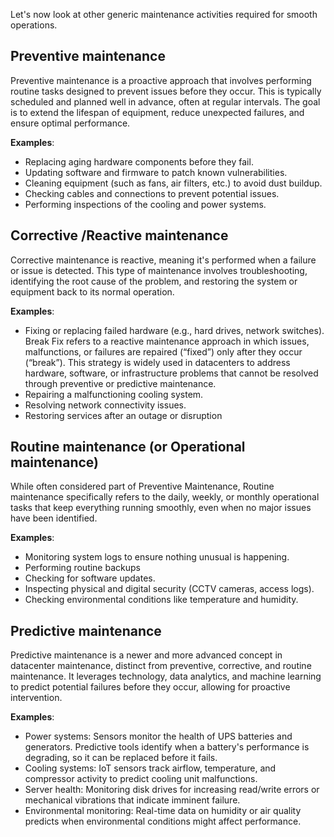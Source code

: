 Let's now look at other generic maintenance activities required for smooth operations. 

## Preventive maintenance 

Preventive maintenance is a proactive approach that involves performing routine tasks designed to prevent issues before they occur. This is typically scheduled and planned well in advance, often at regular intervals. The goal is to extend the lifespan of equipment, reduce unexpected failures, and ensure optimal performance.

**Examples**: 

- Replacing aging hardware components before they fail. 
- Updating software and firmware to patch known vulnerabilities.
- Cleaning equipment (such as fans, air filters, etc.) to avoid dust buildup. 
- Checking cables and connections to prevent potential issues.
- Performing inspections of the cooling and power systems.

## Corrective /Reactive maintenance

Corrective maintenance is reactive, meaning it's performed when a failure or issue is detected. This type of maintenance involves troubleshooting, identifying the root cause of the problem, and restoring the system or equipment back to its normal operation.

**Examples**: 

- Fixing or replacing failed hardware (e.g., hard drives, network switches). Break Fix refers to a reactive maintenance approach in which issues, malfunctions, or failures are repaired (“fixed”) only after they occur (“break”). This strategy is widely used in datacenters to address hardware, software, or infrastructure problems that cannot be resolved through preventive or predictive maintenance. 
- Repairing a malfunctioning cooling system.
- Resolving network connectivity issues. 
- Restoring services after an outage or disruption

## Routine maintenance (or Operational maintenance)

While often considered part of Preventive Maintenance, Routine maintenance specifically refers to the daily, weekly, or monthly operational tasks that keep everything running smoothly, even when no major issues have been identified.

**Examples**: 

- Monitoring system logs to ensure nothing unusual is happening. 
- Performing routine backups 
- Checking for software updates. 
- Inspecting physical and digital security (CCTV cameras, access logs). 
- Checking environmental conditions like temperature and humidity.

## Predictive maintenance

Predictive maintenance is a newer and more advanced concept in datacenter maintenance, distinct from preventive, corrective, and routine maintenance. It leverages technology, data analytics, and machine learning to predict potential failures before they occur, allowing for proactive intervention.

**Examples**: 

- Power systems: Sensors monitor the health of UPS batteries and generators. Predictive tools identify when a battery's performance is degrading, so it can be replaced before it fails. 
- Cooling systems: IoT sensors track airflow, temperature, and compressor activity to predict cooling unit malfunctions. 
- Server health: Monitoring disk drives for increasing read/write errors or mechanical vibrations that indicate imminent failure. 
- Environmental monitoring: Real-time data on humidity or air quality predicts when environmental conditions might affect performance.